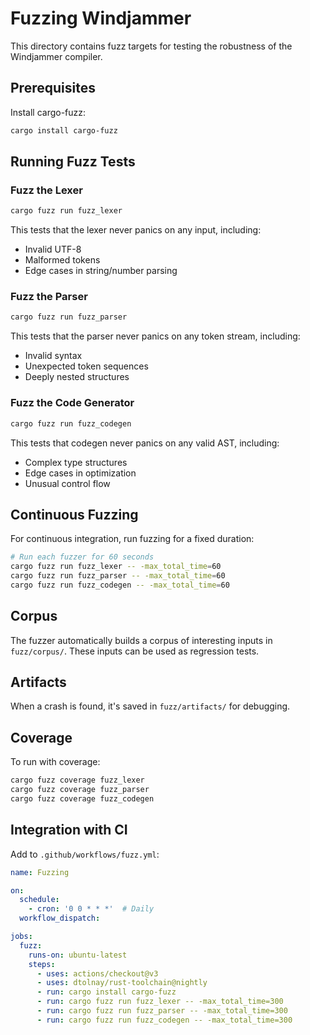 # Fuzzing Windjammer

This directory contains fuzz targets for testing the robustness of the Windjammer compiler.

## Prerequisites

Install cargo-fuzz:

```bash
cargo install cargo-fuzz
```

## Running Fuzz Tests

### Fuzz the Lexer

```bash
cargo fuzz run fuzz_lexer
```

This tests that the lexer never panics on any input, including:
- Invalid UTF-8
- Malformed tokens
- Edge cases in string/number parsing

### Fuzz the Parser

```bash
cargo fuzz run fuzz_parser
```

This tests that the parser never panics on any token stream, including:
- Invalid syntax
- Unexpected token sequences
- Deeply nested structures

### Fuzz the Code Generator

```bash
cargo fuzz run fuzz_codegen
```

This tests that codegen never panics on any valid AST, including:
- Complex type structures
- Edge cases in optimization
- Unusual control flow

## Continuous Fuzzing

For continuous integration, run fuzzing for a fixed duration:

```bash
# Run each fuzzer for 60 seconds
cargo fuzz run fuzz_lexer -- -max_total_time=60
cargo fuzz run fuzz_parser -- -max_total_time=60
cargo fuzz run fuzz_codegen -- -max_total_time=60
```

## Corpus

The fuzzer automatically builds a corpus of interesting inputs in `fuzz/corpus/`.
These inputs can be used as regression tests.

## Artifacts

When a crash is found, it's saved in `fuzz/artifacts/` for debugging.

## Coverage

To run with coverage:

```bash
cargo fuzz coverage fuzz_lexer
cargo fuzz coverage fuzz_parser
cargo fuzz coverage fuzz_codegen
```

## Integration with CI

Add to `.github/workflows/fuzz.yml`:

```yaml
name: Fuzzing

on:
  schedule:
    - cron: '0 0 * * *'  # Daily
  workflow_dispatch:

jobs:
  fuzz:
    runs-on: ubuntu-latest
    steps:
      - uses: actions/checkout@v3
      - uses: dtolnay/rust-toolchain@nightly
      - run: cargo install cargo-fuzz
      - run: cargo fuzz run fuzz_lexer -- -max_total_time=300
      - run: cargo fuzz run fuzz_parser -- -max_total_time=300
      - run: cargo fuzz run fuzz_codegen -- -max_total_time=300
```

